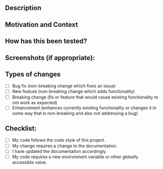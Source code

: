 <!--- The title of the pull request should be the Jira ticket number and name; ex. PIPELINE-6: As a user, I want to be able to log in to the dashboard. -->
<!--- While we generally want PRs to only address one Jira ticket, if your PR has addressed multiple tickets, please add them to the end of the title. For example: PIPELINE-6: As a user, I want to be able to log in to the dashboard - PIPELINE-7 --->
## Description
<!--- Describe your changes in detail -->
<!-- Take a look at our Notion page on PRs - https://www.notion.so/rebootmotion/Development-Lifecycle-3b40bde370ed45acbd8a747da58331bd -->

## Motivation and Context
<!--- Why is this change required? What problem does it solve? -->

## How has this been tested?
<!--- Please describe in detail how you tested your changes. -->
<!--- Typically this would be testing locally -->

## Screenshots (if appropriate):

## Types of changes
<!--- What types of changes does your code introduce? Put an `x` in all the boxes that apply: -->
- [ ] Bug fix (non-breaking change which fixes an issue)
- [ ] New feature (non-breaking change which adds functionality)
- [ ] Breaking change (fix or feature that would cause existing functionality to not work as expected)
- [ ] Enhancement (enhances currently existing functionality or changes it in some way that is non-breaking and also not addressing a bug)

## Checklist:
<!--- Go over all the following points, and put an `x` in all the boxes that apply. -->
<!-- If your code requires a new environment variable or something similar, please go over that in the description section of this template and check the box below -->
<!--- If you're unsure about any of these, don't hesitate to ask. We're here to help! -->
- [ ] My code follows the code style of this project.
- [ ] My change requires a change to the documentation.
- [ ] I have updated the documentation accordingly.
- [ ] My code requires a new environment variable or other globally accessible value.
